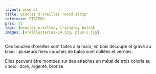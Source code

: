 ```yaml
---
layout: product
title: Boucles d'oreilles "wood strip"
reference: STRIPBO
prix: 22
tags: [boucles_oreilles, triangle, balsa]
images: [oreillesserie1-14.jpg, plus-1.jpg]
---
```

Ces boucles d'oreilles sont faites à la main, en bois découpé et gravé au laser : plusieurs fines couches de balsa sont collées et vernies.

Elles peuvent être montées sur des attaches en métal de trois coloris au choix : doré, argenté, bronze.